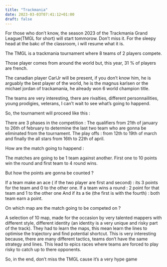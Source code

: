 ```yaml
---
title: "Trackmania"
date: 2023-03-03T07:41:12+01:00
draft: false
---
```


For those who don’t know, the season 2023 of the Trackmania Grand League(TMGL for short) will start
tommorow. Don’t miss it. For the sleepy head at the bakc of the classroom, i will resume what it is.

The TMGL is a trackmania tournament where 8 teams of 2 players compete.

Those player comes from around the world but, this year, 31 % of players are french.

The canadian player CarlJr will be present, if you don’t know him, he is arguably the best player of the
world, he is the magnus karlsen or the michael jordan of trackamania, he already won 6 world champion
title.

The teams are very interesting, there are rivalties, different personnailities, young prodigies, veterans, I
can’t wait to see what’s going to happend.

So, the tournament will proceed like this :

There are 3 phases in the competition : The qualifiers from 21th of january to 26th of february to
determine the last two team who are gonna be eliminated from the tournament.
The play offs : from 12th to 19th of march and finally the all stars from 16th to 22th of april.

How are the match going to happend :

The matches are going to be 1 team against another.
First one to 10 points win the round and first team to 4 round wins.

But how the points are gonna be counted ?

If a team make an ace ( if the two player are first and second) : its 3 points for the team and 0 to the other
one.
If a team wins a round : 2 point for that team and 1 to the other one
And if its a tie (the first is with the fourth) : both team earn a point.

On which map are the match going to be competed on ?

A selection of 10 map, made for the occasion by very talented mappers with different style, different
identity (an identity is a very unique and risky part of the track).
They had to learn the maps, this mean learn the lines to optimise the trajectory and find potential shortcut.
This is very interesting because, there are many different tactics, teams don’t have the same strategy and
lines. This lead to epics races where teams are forced to play risky to catch up to there opponents.

So, in the end, don’t miss the TMGL cause it’s a very hype game
